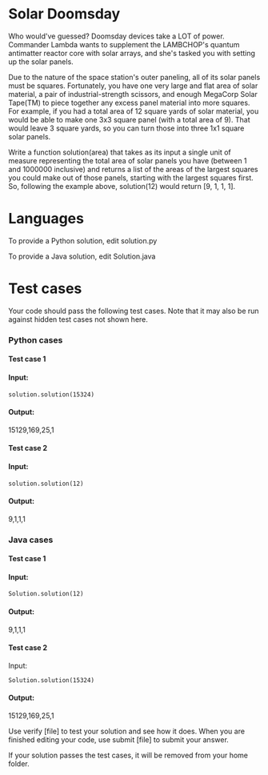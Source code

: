 Solar Doomsday
======================

Who would've guessed? Doomsday devices take a LOT of power. 
Commander Lambda wants to supplement the LAMBCHOP's quantum antimatter 
reactor core with solar arrays, and she's tasked you with setting up the 
solar panels. 

Due to the nature of the space station's outer paneling, all of its solar 
panels must be squares. Fortunately, you have one very large and flat area 
of solar material, a pair of industrial-strength scissors, and enough MegaCorp 
Solar Tape(TM) to piece together any excess panel material into more squares. 
For example, if you had a total area of 12 square yards of solar material, 
you would be able to make one 3x3 square panel (with a total area of 9). 
That would leave 3 square yards, so you can turn those into three 1x1 
square solar panels.

Write a function solution(area) that takes as its input a single unit of 
measure representing the total area of solar panels you have (between 1 
and 1000000 inclusive) and returns a list of the areas of the largest 
squares you could make out of those panels, starting with the largest 
squares first. So, following the example above, solution(12) would return 
[9, 1, 1, 1].

Languages
=========

To provide a Python solution, edit solution.py

To provide a Java solution, edit Solution.java

Test cases
=========

Your code should pass the following test cases.
Note that it may also be run against hidden test cases not shown here.

### Python cases        
#### Test case 1         
#### Input:         
```
solution.solution(15324)      
```
#### Output:           
15129,169,25,1            

#### Test case 2            
#### Input:       
```
solution.solution(12)
```
#### Output:               
9,1,1,1            

### Java cases
#### Test case 1           
#### Input:
```
Solution.solution(12)
```
#### Output:            
9,1,1,1       

#### Test case 2
Input:
```
Solution.solution(15324)
```
#### Output:        
15129,169,25,1       

Use verify [file] to test your solution and see how it does. 
When you are finished editing your code, use submit [file] to submit 
your answer. 

If your solution passes the test cases, it will be removed from your 
home folder.
